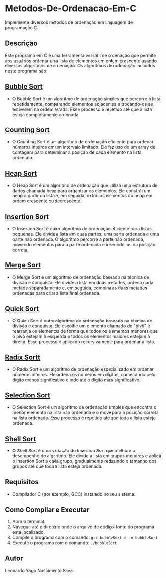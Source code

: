 # Metodos-De-Ordenacao-Em-C

Implemente diversos métodos de ordenação em linguagem de programação C.

## Descrição

Este programa em C é uma ferramenta versátil de ordenação que permite aos usuários ordenar uma lista de elementos em ordem crescente usando diversos algoritmos de ordenação. Os algoritmos de ordenação incluídos neste programa são:

## [Bubble Sort](bubbleSort.c)
- O Bubble Sort é um algoritmo de ordenação simples que percorre a lista repetidamente, comparando elementos adjacentes e trocando-os se estiverem na ordem errada. Esse processo é repetido até que a lista esteja completamente ordenada.

## [Counting Sort](countingSort.c)
- O Counting Sort é um algoritmo de ordenação eficiente para ordenar números inteiros em um intervalo limitado. Ele faz uso de um array de contagem para determinar a posição de cada elemento na lista ordenada.

## [Heap Sort](heapSort.c)
- O Heap Sort é um algoritmo de ordenação que utiliza uma estrutura de dados chamada heap para organizar os elementos. Ele constrói um heap a partir da lista e, em seguida, extrai os elementos do heap em ordem crescente ou decrescente.

## [Insertion Sort](insertionSort.c)
- O Insertion Sort é outro algoritmo de ordenação eficiente para listas pequenas. Ele divide a lista em duas partes: uma parte ordenada e uma parte não ordenada. O algoritmo percorre a parte não ordenada, movendo elementos para a parte ordenada e inserindo-os na posição correta.

## [Merge Sort](mergeSort.c)
- O Merge Sort é um algoritmo de ordenação baseado na técnica de divisão e conquista. Ele divide a lista em duas metades, ordena cada metade separadamente e, em seguida, combina as duas metades ordenadas para criar a lista final ordenada.

## [Quick Sort](quickSort.c)
- O Quick Sort é outro algoritmo de ordenação baseado na técnica de divisão e conquista. Ele escolhe um elemento chamado de "pivô" e rearranja os elementos de forma que todos os elementos menores que o pivô estejam à esquerda e todos os elementos maiores estejam à direita. Esse processo é aplicado recursivamente para ordenar a lista.

## [Radix Sortt](radixSort.c)
- O Radix Sort é um algoritmo de ordenação especializado em ordenar números inteiros. Ele ordena os números em dígitos, começando pelo dígito menos significativo e indo até o dígito mais significativo.

## [Selection Sort](selectionSort.c)
- O Selection Sort é um algoritmo de ordenação simples que encontra o menor elemento na lista não ordenada e o move para a posição correta na lista ordenada. Esse processo é repetido até que toda a lista esteja ordenada.

## [Shell Sort](shellSort.c)
- O Shell Sort é uma variação do Insertion Sort que melhora o desempenho do algoritmo. Ele divide a lista em grupos menores e aplica o Insertion Sort a cada grupo, gradualmente reduzindo o tamanho dos grupos até que toda a lista esteja ordenada.


## Requisitos

- Compilador C (por exemplo, GCC) instalado no seu sistema.

## Como Compilar e Executar

1. Abra o terminal.
2. Navegue até o diretório onde o arquivo de código-fonte do programa está localizado.
3. Compile o programa com o comando: `gcc bubbleSort.c -o bubbleSort`
4. Execute o programa com o comando: `./bubbleSort`

## Autor

Leonardo Yago Nascimento Silva




